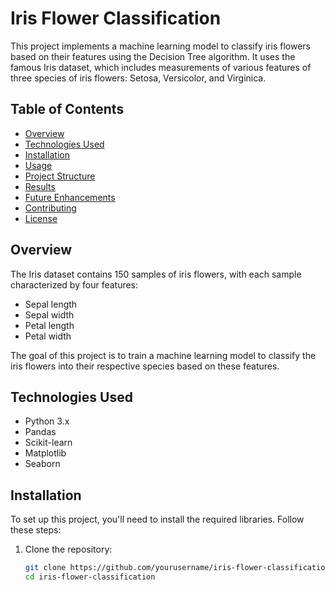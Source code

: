 # Iris Flower Classification

This project implements a machine learning model to classify iris flowers based on their features using the Decision Tree algorithm. It uses the famous Iris dataset, which includes measurements of various features of three species of iris flowers: Setosa, Versicolor, and Virginica.

## Table of Contents

- [Overview](#overview)
- [Technologies Used](#technologies-used)
- [Installation](#installation)
- [Usage](#usage)
- [Project Structure](#project-structure)
- [Results](#results)
- [Future Enhancements](#future-enhancements)
- [Contributing](#contributing)
- [License](#license)

## Overview

The Iris dataset contains 150 samples of iris flowers, with each sample characterized by four features:
- Sepal length
- Sepal width
- Petal length
- Petal width

The goal of this project is to train a machine learning model to classify the iris flowers into their respective species based on these features.

## Technologies Used

- Python 3.x
- Pandas
- Scikit-learn
- Matplotlib
- Seaborn

## Installation

To set up this project, you'll need to install the required libraries. Follow these steps:

1. Clone the repository:
   ```bash
   git clone https://github.com/yourusername/iris-flower-classification.git
   cd iris-flower-classification
